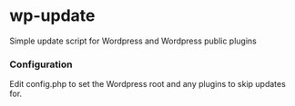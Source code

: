 # wp-update
Simple update script for Wordpress and Wordpress public plugins

### Configuration

Edit config.php to set the Wordpress root and any plugins to skip updates for.

